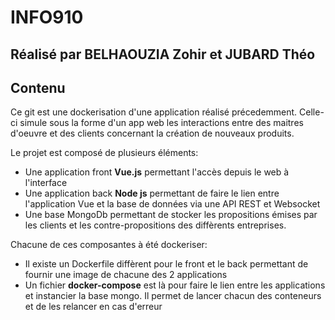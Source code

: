 # INFO910
## Réalisé par **BELHAOUZIA Zohir** et **JUBARD Théo**

## Contenu

Ce git est une dockerisation d'une application réalisé précedemment. Celle-ci simule sous la forme d'un app web les interactions entre des maitres d'oeuvre et des clients 
concernant la création de nouveaux produits.

Le projet est composé de plusieurs éléments:
- Une application front **Vue.js** permettant l'accès depuis le web à l'interface
- Une application back **Node js** permettant de faire le lien entre l'application Vue et la base de données via une API REST et Websocket
- Une base MongoDb permettant de stocker les propositions émises par les clients et les contre-propositions des diffèrents entreprises.

Chacune de ces composantes à été dockeriser:
- Il existe un Dockerfile diffèrent pour le front et le back permettant de fournir une image de chacune des 2 applications
- Un fichier **docker-compose** est là pour faire le lien entre les applications et instancier la base mongo. Il permet de lancer chacun des conteneurs et de les relancer en cas d'erreur
